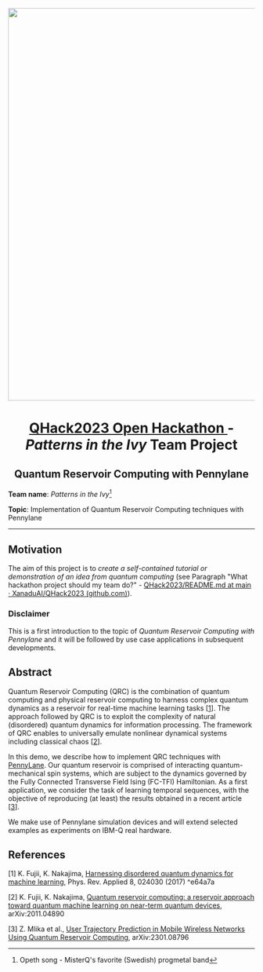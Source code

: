 <div align="center">
  <a href="https://github.com/Zed-Is-Dead/"><img src="https://github.com/Zed-Is-Dead/QHACK23_QRC/blob/main/pics/quantum_computing_reservoir_01.jpg" height="800" width="800" /></a>
</div>

<div align="center">
  <h1> <a href="https://github.com/XanaduAI/QHack2023"> QHack2023 Open Hackathon </a> - <i> Patterns in the Ivy </i> Team Project </h1>
  <h2> Quantum Reservoir Computing with Pennylane </h2>
</div>


**Team name**: *Patterns in the Ivy*[^1]

**Topic**: Implementation of Quantum Reservoir Computing techniques with Pennylane

[^1]: Opeth song - MisterQ's favorite (Swedish) progmetal band 

---

## Motivation

The aim of this project is to *create a self-contained tutorial or demonstration of an idea from quantum computing* (see Paragraph "What hackathon project should my team do?" - [QHack2023/README.md at main · XanaduAI/QHack2023 (github.com)](https://github.com/XanaduAI/QHack2023/blob/main/README.md)).

### Disclaimer

This is a first introduction to the topic of *Quantum Reservoir Computing with Pennylane* and it will be followed by use case applications in subsequent developments.

## Abstract

Quantum Reservoir Computing (QRC) is the combination of quantum computing and physical reservoir computing to harness complex quantum dynamics as a reservoir for real-time machine learning tasks [[1](https://arxiv.org/abs/1602.08159v2)]. The approach followed by QRC is to exploit the complexity of natural (disordered) quantum dynamics for information processing. The framework of QRC enables to universally emulate nonlinear dynamical systems including classical chaos [[2](https://arxiv.org/abs/2011.04890)]. 

In this demo, we describe how to implement QRC techniques with [PennyLane](https://pennylane.ai/). Our quantum reservoir is comprised of interacting quantum-mechanical spin systems, which are subject to the dynamics governed by the Fully Connected Transverse Field Ising (FC-TFI) Hamiltonian. As a first application, we consider the task of learning temporal sequences, with the objective of reproducing (at least) the results obtained in a recent article [[3](https://arxiv.org/abs/2301.08796)].

We make use of Pennylane simulation devices and will extend selected examples as experiments on IBM-Q real hardware.

## References

[1]  K. Fujii, K. Nakajima, [Harnessing disordered quantum dynamics for machine learning](https://arxiv.org/abs/1602.08159v2), Phys. Rev. Applied 8, 024030 (2017) ^e64a7a

[2]  K. Fujii, K. Nakajima, [Quantum reservoir computing: a reservoir approach toward quantum machine learning on near-term quantum devices](https://arxiv.org/abs/2011.04890), arXiv:2011.04890

[3] Z. Mlika et al., [User Trajectory Prediction in Mobile Wireless Networks Using Quantum Reservoir Computing](https://arxiv.org/abs/2301.08796), arXiv:2301.08796



